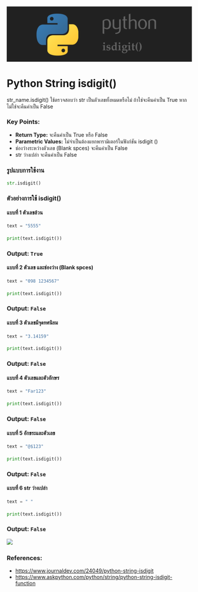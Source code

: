 ![](images/day-2.png)

# Python String isdigit()

 str_name.isdigit() ใช้ตรวจสอบว่า str เป็นตัวเลขทั้งหมดหรือไม่ ถ้าใช่จะคืนค่าเป็น True หากไม่ใช่จะคืนค่าเป็น False 

### Key Points:

- **Return Type:** จะคืนค่าเป็น True หรือ False
- **Parametric Values:** ไม่จำเป็นต้องแยกพารามิเตอร์ในฟังก์ชัน isdigit ()
- ช่องว่างระหว่างตัวเลข (Blank spces) จะคืนค่าเป็น False
- str ว่างเปล่า จะคืนค่าเป็น False

### รูปแบบการใช้งาน

```python 
str.isdigit()
```

### ตัวอย่างการใช้ isdigit() 

#### แบบที่ 1 ตัวเลขล้วน
```python
text = "5555" 

print(text.isdigit())
```

### Output: `True`

#### แบบที่ 2 ตัวเลข และช่องว่าง (Blank spces)
```python
text = "098 1234567" 

print(text.isdigit())
```

### Output: `False`

#### แบบที่ 3 ตัวเลขมีจุดทศนิยม
```python
text = "3.14159" 

print(text.isdigit())
```

### Output: `False`

#### แบบที่ 4 ตัวเลขและตัวอักษร
```python
text = "Far123" 

print(text.isdigit())
```

### Output: `False`

#### แบบที่ 5 อักขระและตัวเลข
```python
text = "@$123" 

print(text.isdigit())
```

### Output: `False`

#### แบบที่ 6 str ว่างเปล่า
```python
text = " " 

print(text.isdigit())
```

### Output: `False`
![](images/day-2-2.png)

### References:

- https://www.journaldev.com/24049/python-string-isdigit
- https://www.askpython.com/python/string/python-string-isdigit-function

